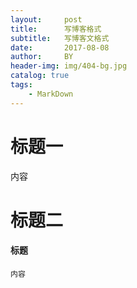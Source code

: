 ```yaml
---
layout:     post
title:      写博客格式
subtitle:   写博客文格式
date:       2017-08-08
author:     BY
header-img: img/404-bg.jpg
catalog: true
tags:
    - MarkDown
---
```



# 标题一

  内容

# 标题二

#### 标题

	内容
